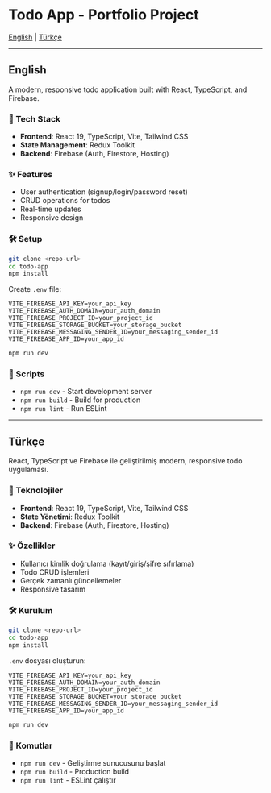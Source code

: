 # Todo App - Portfolio Project

[English](#english) | [Türkçe](#türkçe)

---

## English

A modern, responsive todo application built with React, TypeScript, and Firebase.

### 🚀 Tech Stack

- **Frontend**: React 19, TypeScript, Vite, Tailwind CSS
- **State Management**: Redux Toolkit
- **Backend**: Firebase (Auth, Firestore, Hosting)

### ✨ Features

- User authentication (signup/login/password reset)
- CRUD operations for todos
- Real-time updates
- Responsive design

### 🛠️ Setup

```bash
git clone <repo-url>
cd todo-app
npm install
```

Create `.env` file:
```env
VITE_FIREBASE_API_KEY=your_api_key
VITE_FIREBASE_AUTH_DOMAIN=your_auth_domain
VITE_FIREBASE_PROJECT_ID=your_project_id
VITE_FIREBASE_STORAGE_BUCKET=your_storage_bucket
VITE_FIREBASE_MESSAGING_SENDER_ID=your_messaging_sender_id
VITE_FIREBASE_APP_ID=your_app_id
```

```bash
npm run dev
```

### 📜 Scripts

- `npm run dev` - Start development server
- `npm run build` - Build for production
- `npm run lint` - Run ESLint

---

## Türkçe

React, TypeScript ve Firebase ile geliştirilmiş modern, responsive todo uygulaması.

### 🚀 Teknolojiler

- **Frontend**: React 19, TypeScript, Vite, Tailwind CSS
- **State Yönetimi**: Redux Toolkit
- **Backend**: Firebase (Auth, Firestore, Hosting)

### ✨ Özellikler

- Kullanıcı kimlik doğrulama (kayıt/giriş/şifre sıfırlama)
- Todo CRUD işlemleri
- Gerçek zamanlı güncellemeler
- Responsive tasarım

### 🛠️ Kurulum

```bash
git clone <repo-url>
cd todo-app
npm install
```

`.env` dosyası oluşturun:
```env
VITE_FIREBASE_API_KEY=your_api_key
VITE_FIREBASE_AUTH_DOMAIN=your_auth_domain
VITE_FIREBASE_PROJECT_ID=your_project_id
VITE_FIREBASE_STORAGE_BUCKET=your_storage_bucket
VITE_FIREBASE_MESSAGING_SENDER_ID=your_messaging_sender_id
VITE_FIREBASE_APP_ID=your_app_id
```

```bash
npm run dev
```

### 📜 Komutlar

- `npm run dev` - Geliştirme sunucusunu başlat
- `npm run build` - Production build
- `npm run lint` - ESLint çalıştır
